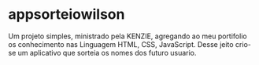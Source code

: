 # appsorteiowilson

Um projeto simples, ministrado pela KENZIE, agregando ao meu portifolio os conhecimento nas Linguagem HTML, CSS, JavaScript. Desse jeito crio-se um aplicativo que sorteia os nomes dos futuro usuario.